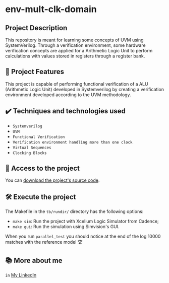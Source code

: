 # env-mult-clk-domain

## Project Description

This repository is meant for learning some concepts of UVM using SystemVerilog. Through a verification environment, some hardware verification concepts are applied for a Arithmetic Logic Unit to perform calculations with values stored in registers through a register bank.

## 🔨 Project Features

This project is capable of performing functional verification of a ALU (Arithmetic Logic Unit) developed in Systemverilog by creating a verification environment developed according to the UVM methodology.

## ✔️ Techniques and technologies used

- `Systemverilog`
- `UVM`
- `Functional Verification`
- `Verification environment handling more than one clock`
- `Virtual Sequences`
- `Clocking Blocks`

## 📁 Access to the project

You can [download the project's source code](https://github.com/MarleyLobao/UVM-mult-clk-domain.git).

## 🛠️ Execute the project

The Makefile in the `tb/rundir/` directory has the following options:
- `make sim`: Run the project with Xcelium Logic Simulator from Cadence;
- `make gui`: Run the simulation using Simvision's GUI.

When you run `parallel_test` you should notice at the end of the log 10000 matches with the reference model 🏆

## 📚 More about me

`in` [My LinkedIn](https://www.linkedin.com/in/marley-lobao-de-sousa/)
